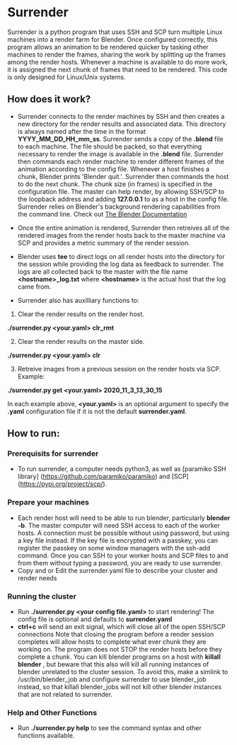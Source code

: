 # Surrender
Surrender is a python program that uses SSH and SCP turn multiple Linux machines into a render farm for Blender. Once configured correctly, this program allows an animation to be rendered quicker by tasking other machines to render the frames, sharing the work by splitting up the frames among the render hosts. Whenever a machine is available to do more work, it is assigned the next chunk of frames that need to be rendered. This code is only designed for Linux/Unix systems.

## How does it work?
* Surrender connects to the render machines by SSH and then creates a new directory for the render results and associated data. This directory is always named after the time in the format **YYYY_MM_DD_HH_mm_ss**. Surrender sends a copy of the **.blend** file to each machine. The file should be packed, so that everything necessary to render the image is available in the **.blend** file. Surrender then commands each render machine to render different frames of the animation according to the config file. Whenever a host finishes a chunk, Blender prints 'Blender quit.'. Surrender then commands the host to do the next chunk. The chunk size (in frames) is specified in the configuration file. The master can help render, by allowing SSH/SCP to the loopback address and adding **127.0.0.1** to as a host in the config file. Surrender relies on Blender's background rendering capabilities from the command line. Check out [The Blender Documentation](https://docs.blender.org/manual/en/latest/advanced/command_line/render.html)
* Once the entire animation is rendered, Surrender then retreives all of the rendered images from the render hosts back to the master machine via SCP and provides a metric summary of the render session.
* Blender uses **tee** to direct logs on all render hosts into the directory for the session while providing the log data as feedback to surrender. The logs are all collected back to the master with the file name **\<hostname\>_log.txt** where **\<hostname\>** is the actual host that the log came from.

* Surrender also has auxilliary functions to:
1. Clear the render results on the render host.

  **./surrender.py <your.yaml> clr_rmt**

2. Clear the render results on the master side.

  **./surrender.py <your.yaml> clr**

3. Retreive images from a previous session on the render hosts via SCP. Example:

  **./surrender.py get <your.yaml> 2020_11_3_13_30_15**

In each example above, **<your.yaml>** is an optional argument to specify the **.yaml** configuration file if it is not the default **surrender.yaml**.

## How to run:
### Prerequisits for surrender
* To run surrender, a computer needs python3, as well as [paramiko SSH library] (https://github.com/paramiko/paramiko) and [SCP] (https://pypi.org/project/scp/).

### Prepare your machines
* Each render host will need to be able to run blender, particularly **blender -b**. The master computer will need SSH access to each of the worker hosts. A connection must be possible without using password, but using a key file instead. If the key file is encrypted with a passkey, you can register the passkey on some window managers with the ssh-add command. Once you can SSH to your worker hosts and SCP files to and from them without typing a password, you are ready to use surrender.
* Copy and or Edit the surrender.yaml file to describe your cluster and render needs
### Running the cluster
* Run **./surrender.py \<your config file.yaml\>** to start rendering! The config file is optional and defaults to **surrender.yaml**
* **ctrl+c** will send an exit signal, which will close all of the open SSH/SCP connections
  Note that closing the program before a render session completes will allow hosts to complete what ever chunk they are working on.
  The program does not STOP the render hosts before they complete a chunk. You can kill blender programs on a host with **killall blender** , but beware that this also will kill all running instances of blender unrelated to the cluster session. To avoid this, make a simlink to /usr/bin/blender_job and configure surrender to use blender_job instead, so that killall blender_jobs will not kill other blender instances that are not related to surrender.
  
### Help and Other Functions
  * Run **./surrender.py help** to see the command syntax and other functions available.
